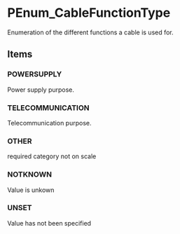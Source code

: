 # PEnum_CableFunctionType

Enumeration of the different functions a cable is used for.
<!-- end of short definition -->


## Items

### POWERSUPPLY
Power supply purpose.

### TELECOMMUNICATION
Telecommunication purpose.

### OTHER
required category not on scale

### NOTKNOWN
Value is unkown

### UNSET
Value has not been specified
